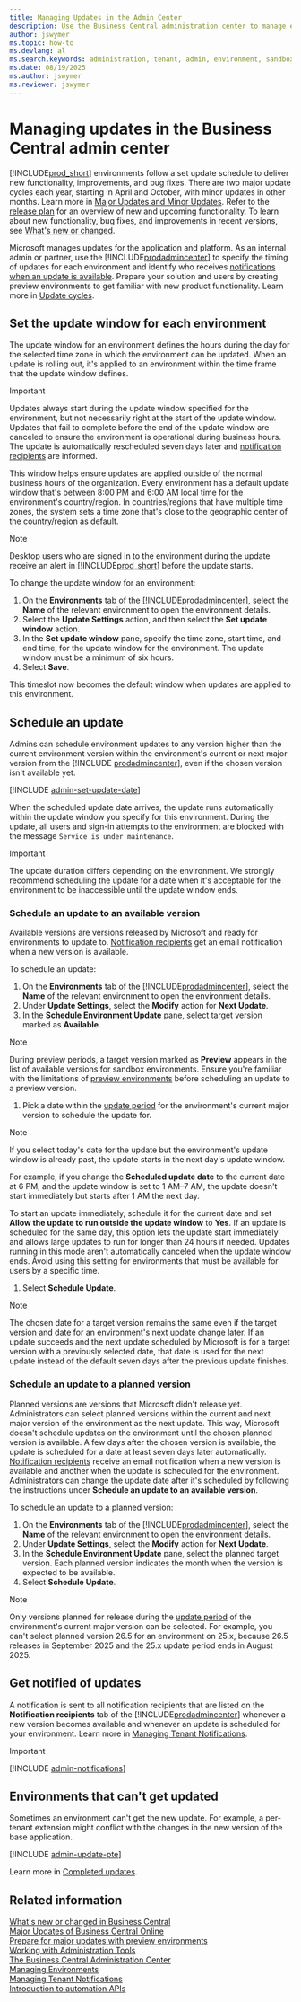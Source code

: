 ```yaml
---
title: Managing Updates in the Admin Center
description: Use the Business Central administration center to manage environment updates, including setting update windows and update dates.  
author: jswymer
ms.topic: how-to
ms.devlang: al
ms.search.keywords: administration, tenant, admin, environment, sandbox, update
ms.date: 08/19/2025
ms.author: jswymer
ms.reviewer: jswymer
---
```


# Managing updates in the Business Central admin center

[!INCLUDE[prod_short](../developer/includes/prod_short.md)] environments follow a set update schedule to deliver new functionality, improvements, and bug fixes. There are two major update cycles each year, starting in April and October, with minor updates in other months. Learn more in [Major Updates and Minor Updates](update-rollout-timeline.md). Refer to the [release plan](/dynamics365/release-plans/) for an overview of new and upcoming functionality. To learn about new functionality, bug fixes, and improvements in recent versions, see [What's new or changed](../whatsnew/overview.md).

Microsoft manages updates for the application and platform. As an internal admin or partner, use the [!INCLUDE[prodadmincenter](../developer/includes/prodadmincenter.md)] to specify the timing of updates for each environment and identify who receives [notifications when an update is available](#notify). Prepare your solution and users by creating preview environments to get familiar with new product functionality. Learn more in [Update cycles](update-rollout-timeline.md).  

## Set the update window for each environment

The update window for an environment defines the hours during the day for the selected time zone in which the environment can be updated. When an update is rolling out, it's applied to an environment within the time frame that the update window defines.

> [!IMPORTANT]
> Updates always start during the update window specified for the environment, but not necessarily right at the start of the update window. Updates that fail to complete before the end of the update window are canceled to ensure the environment is operational during business hours. The update is automatically rescheduled seven days later and [notification recipients](#notify) are informed.

This window helps ensure updates are applied outside of the normal business hours of the organization. Every environment has a default update window that's between 8:00 PM and 6:00 AM local time for the environment's country/region. In countries/regions that have multiple time zones, the system sets a time zone that's close to the geographic center of the country/region as default.

> [!NOTE]
> Desktop users who are signed in to the environment during the update receive an alert in [!INCLUDE[prod_short](../developer/includes/prod_short.md)] before the update starts.

To change the update window for an environment:

1. On the **Environments** tab of the [!INCLUDE[prodadmincenter](../developer/includes/prodadmincenter.md)], select the **Name** of the relevant environment to open the environment details.
2. Select the **Update Settings** action, and then select the **Set update window** action.
3. In the **Set update window** pane, specify the time zone, start time, and end time, for the update window for the environment. The update window must be a minimum of six hours.
4. Select **Save**.

This timeslot now becomes the default window when updates are applied to this environment.

## <a name="schedule"></a>Schedule an update

Admins can schedule environment updates to any version higher than the current environment version within the environment's current or next major version from the [!INCLUDE [prodadmincenter](../developer/includes/prodadmincenter.md)], even if the chosen version isn't available yet.  

[!INCLUDE [admin-set-update-date](../includes/admin-set-update-date.md)]

When the scheduled update date arrives, the update runs automatically within the update window you specify for this environment. During the update, all users and sign-in attempts to the environment are blocked with the message `Service is under maintenance`.

> [!IMPORTANT]
> The update duration differs depending on the environment. We strongly recommend scheduling the update for a date when it's acceptable for the environment to be inaccessible until the update window ends.  

### Schedule an update to an available version

Available versions are versions released by Microsoft and ready for environments to update to. [Notification recipients](tenant-admin-center-notifications.md) get an email notification when a new version is available.  

To schedule an update:

1. On the **Environments** tab of the [!INCLUDE[prodadmincenter](../developer/includes/prodadmincenter.md)], select the **Name** of the relevant environment to open the environment details.
1. Under **Update Settings**, select the **Modify** action for **Next Update**.
1. In the **Schedule Environment Update** pane, select target version marked as **Available**.

  > [!NOTE]
  > During preview periods, a target version marked as **Preview** appears in the list of available versions for sandbox environments. Ensure you're familiar with the limitations of [preview environments](preview-environments.md) before scheduling an update to a preview version.

1. Pick a date within the [update period](update-rollout-timeline.md#update-period) for the environment's current major version to schedule the update for.

  > [!NOTE]
  > If you select today's date for the update but the environment's update window is already past, the update starts in the next day's update window.
  >
  > For example, if you change the **Scheduled update date** to the current date at 6 PM, and the update window is set to 1 AM–7 AM, the update doesn't start immediately but starts after 1 AM the next day.
  >
  > To start an update immediately, schedule it for the current date and set **Allow the update to run outside the update window** to **Yes**. If an update is scheduled for the same day, this option lets the update start immediately and allows large updates to run for longer than 24 hours if needed. Updates running in this mode aren't automatically canceled when the update window ends. Avoid using this setting for environments that must be available for users by a specific time.  

1. Select **Schedule Update**.

> [!NOTE]
> <!--The chosen date for a target version is preserved for that version even if the target version and date for an environment's next update are changed later. If when an updates succeeds, the next update scheduled by Microsoft is for a target version for which a date was selected previously, this date will be when the next update runs rather than the default seven days after completion of the previous update.--> The chosen date for a target version remains the same even if the target version and date for an environment's next update change later. If an update succeeds and the next update scheduled by Microsoft is for a target version with a previously selected date, that date is used for the next update instead of the default seven days after the previous update finishes.  

### Schedule an update to a planned version

Planned versions are versions that Microsoft didn't release yet. Administrators can select planned versions within the current and next major version of the environment as the next update. This way, Microsoft doesn't schedule updates on the environment until the chosen planned version is available. A few days after the chosen version is available, the update is scheduled for a date at least seven days later automatically. [Notification recipients](tenant-admin-center-notifications.md) receive an email notification when a new version is available and another when the update is scheduled for the environment. Administrators can change the update date after it's scheduled by following the instructions under **Schedule an update to an available version**.

To schedule an update to a planned version:

1. On the **Environments** tab of the [!INCLUDE[prodadmincenter](../developer/includes/prodadmincenter.md)], select the **Name** of the relevant environment to open the environment details.
1. Under **Update Settings**, select the **Modify** action for **Next Update**.
1. In the **Schedule Environment Update** pane, select the planned target version. Each planned version indicates the month when the version is expected to be available.
1. Select **Schedule Update**.

> [!NOTE]  
> Only versions planned for release during the [update period](update-rollout-timeline.md#update-period) of the environment's current major version can be selected. For example, you can't select planned version 26.5 for an environment on 25.x, because 26.5 releases in September 2025 and the 25.x update period ends in August 2025.

## <a name="notify"></a>Get notified of updates

A notification is sent to all notification recipients that are listed on the **Notification recipients** tab of the [!INCLUDE[prodadmincenter](../developer/includes/prodadmincenter.md)] whenever a new version becomes available and whenever an update is scheduled for your environment. Learn more in [Managing Tenant Notifications](tenant-admin-center-notifications.md).

> [!IMPORTANT]
> [!INCLUDE [admin-notifications](../includes/admin-notifications.md)]

## Environments that can't get updated

Sometimes an environment can't get the new update. For example, a per-tenant extension might conflict with the changes in the new version of the base application.  

[!INCLUDE [admin-update-pte](../includes/admin-update-pte.md)]

Learn more in [Completed updates](update-rollout-timeline.md#completed-updates).  

## Related information

[What's new or changed in Business Central](../whatsnew/overview.md)  
[Major Updates of Business Central Online](update-rollout-timeline.md)  
[Prepare for major updates with preview environments](preview-environments.md)  
[Working with Administration Tools](administration.md)  
[The Business Central Administration Center](tenant-admin-center.md)  
[Managing Environments](tenant-admin-center-environments.md)  
[Managing Tenant Notifications](tenant-admin-center-notifications.md)  
[Introduction to automation APIs](itpro-introduction-to-automation-apis.md)
